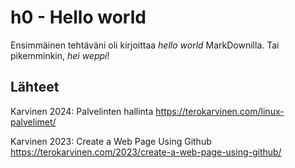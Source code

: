 # h0 - Hello world

Ensimmäinen tehtäväni oli kirjoittaa _hello world_ MarkDownilla. Tai pikemminkin, _hei weppi_!

## Lähteet

Karvinen 2024: Palvelinten hallinta https://terokarvinen.com/linux-palvelimet/

Karvinen 2023: Create a Web Page Using Github https://terokarvinen.com/2023/create-a-web-page-using-github/
